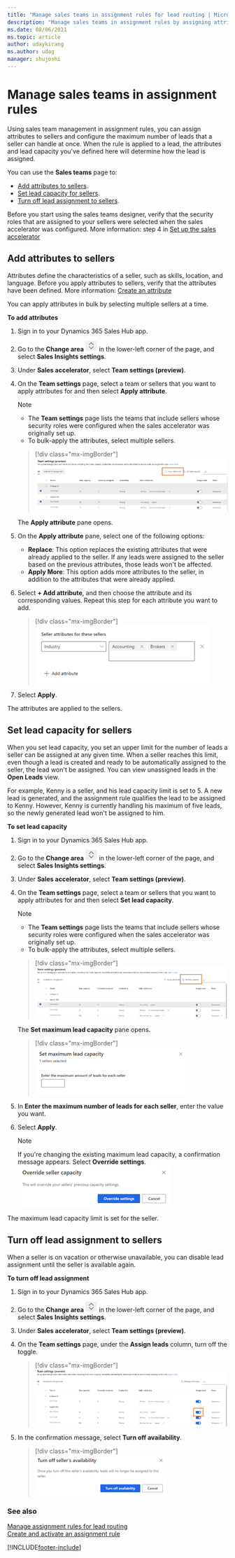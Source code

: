 ```yaml
---
title: "Manage sales teams in assignment rules for lead routing | MicrosoftDocs"
description: "Manage sales teams in assignment rules by assigning attributes and configuring the maximum number of leads that a seller can handle at once."
ms.date: 08/06/2021
ms.topic: article
author: udaykirang
ms.author: udag
manager: shujoshi
---
```


# Manage sales teams in assignment rules

Using sales team management in assignment rules, you can assign attributes to sellers and configure the maximum number of leads that a seller can handle at once. When the rule is applied to a lead, the attributes and lead capacity you've defined here will determine how the lead is assigned.

You can use the **Sales teams** page to:

-	[Add attributes to sellers](#add-attributes-to-sellers).
-	[Set lead capacity for sellers](#set-lead-capacity-for-sellers).
-	[Turn off lead assignment to sellers](#turn-off-lead-assignment-to-sellers).

Before you start using the sales teams designer, verify that the security roles that are assigned to your sellers were selected when the sales accelerator was configured. More information: step 4 in [Set up the sales accelerator](enable-configure-sales-accelerator.md)

## Add attributes to sellers

Attributes define the characteristics of a seller, such as skills, location, and language. Before you apply attributes to sellers, verify that the attributes have been defined. More information: [Create an attribute](manage-seller-attributes.md#create-an-attribute)

You can apply attributes in bulk by selecting multiple sellers at a time.
<!--markdownlint-disable MD036-->
**To add attributes**

1.	Sign in to your Dynamics 365 Sales Hub app.

2.	Go to the **Change area** ![change area](media/change-area-icon.png) in the lower-left corner of the page, and select **Sales Insights settings**.

3.	Under **Sales accelerator**, select **Team settings (preview)**.

4.	On the **Team settings** page, select a team or sellers that you want to apply attributes for and then select **Apply attribute**.

    >[!NOTE]
    >- The **Team settings** page lists the teams that include sellers whose security roles were configured when the sales accelerator was originally set up.
    >- To bulk-apply the attributes, select multiple sellers.

    >[!div class="mx-imgBorder"]
    >![Select Apply attribute](media/sa-ar-sales-team-apply-attribute.png "Select Apply attribute")  

    The **Apply attribute** pane opens.

6.	On the **Apply attribute** pane, select one of the following options:

    -	**Replace**: This option replaces the existing attributes that were already applied to the seller. If any leads were assigned to the seller based on the previous attributes, those leads won't be affected.
    -	**Apply More**: This option adds more attributes to the seller, in addition to the attributes that were already applied.

7.	Select **+ Add attribute**, and then choose the attribute and its corresponding values. Repeat this step for each attribute you want to add.

    >[!div class="mx-imgBorder"]
    >![Select Add attribute](media/sa-ar-sales-team-add-attribute.png "Select Add attribute")

8.	Select **Apply**.

The attributes are applied to the sellers.

## Set lead capacity for sellers

When you set lead capacity, you set an upper limit for the number of leads a seller can be assigned at any given time. When a seller reaches this limit, even though a lead is created and ready to be automatically assigned to the seller, the lead won't be assigned. You can view unassigned leads in the **Open Leads** view.

For example, Kenny is a seller, and his lead capacity limit is set to 5. A new lead is generated, and the assignment rule qualifies the lead to be assigned to Kenny. However, Kenny is currently handling his maximum of five leads, so the newly generated lead won't be assigned to him.

**To set lead capacity**

1.	Sign in to your Dynamics 365 Sales Hub app.   

2.	Go to the **Change area** ![change area](media/change-area-icon.png) in the lower-left corner of the page, and select **Sales Insights settings**.   

3.	Under **Sales accelerator**, select **Team settings (preview)**.

4.	On the **Team settings** page, select a team or sellers that you want to apply attributes for and then select **Set lead capacity**.

    >[!NOTE]
    >- The **Team settings** page lists the teams that include sellers whose security roles were configured when the sales accelerator was originally set up.
    >- To bulk-apply the attributes, select multiple sellers.

    >[!div class="mx-imgBorder"]
    >![Select Set lead capacity](media/sa-ar-sales-team-set-lead-capacity.png "Select Set lead capacity")   

    The **Set maximum lead capacity** pane opens.

    >[!div class="mx-imgBorder"]
    >![Enter the maximum number of leads for a seller](media/sa-ar-sales-team-enter-lead-capacity.png "Enter the maximum number of leads for a seller")

6.	In **Enter the maximum number of leads for each seller**, enter the value you want.

7.	Select **Apply**.

    >[!NOTE]
    >If you're changing the existing maximum lead capacity, a confirmation message appears. Select **Override settings**.    
    >![Select override settings](media/sa-ar-sales-team-select-override-settings.png "Select override settings") 
 
The maximum lead capacity limit is set for the seller.

## Turn off lead assignment to sellers

When a seller is on vacation or otherwise unavailable, you can disable lead assignment until the seller is available again. 

**To turn off lead assignment**
<!--markdownlint-enable MD036-->  
1.	Sign in to your Dynamics 365 Sales Hub app.   

2.	Go to the **Change area** ![change area](media/change-area-icon.png) in the lower-left corner of the page, and select **Sales Insights settings**.

3.	Under **Sales accelerator**, select **Team settings (preview)**.

4.	On the **Team settings** page, under the **Assign leads** column, turn off the toggle.

    >[!div class="mx-imgBorder"]
    >![Turn off the Assign leads toggle](media/sa-ar-sales-team-disable-lead-assignment.png "Turn off the Assign leads toggle")   

6. In the confirmation message, select **Turn off availability**.  

    >[!div class="mx-imgBorder"]
    >![Confirm turning lead assignment off](media/sa-ar-sales-team-turnoff-availability-confirmation-message.png "Confirm turning lead assignment off")

### See also

[Manage assignment rules for lead routing](create-manage-assignment-rules-lead-routing.md)    
[Create and activate an assignment rule](create-and-activate-assignment-rule.md)

[!INCLUDE[footer-include](../includes/footer-banner.md)]
